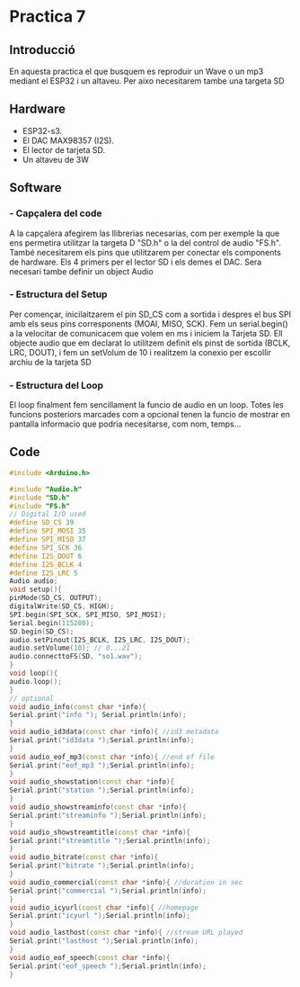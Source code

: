  # Practica 7
## **Introducció**
En aquesta practica el que busquem es reproduir un Wave o un mp3 mediant el ESP32 i un altaveu. Per aixo necesitarem tambe una targeta SD
## **Hardware**
* ESP32-s3.
* El DAC MAX98357 (I2S).
* El lector de tarjeta SD.
* Un altaveu de 3W
## **Software**
### **- Capçalera del code**
A la capçalera afegirem las llibrerias necesarias, com per exemple la que ens permetira utilitzar la targeta D "SD.h" o la del control de audio "FS.h". També necesitarem els pins que utilitzarem per conectar els components de hardware. Els 4 primers per el lector SD i els demes el DAC. Sera necesari tambe definir un object Audio


### **- Estructura del Setup**
Per començar, inicilaitzarem el pin SD_CS com a sortida i despres el bus SPI amb els seus pins corresponents (MOAI, MISO, SCK). Fem un serial.begin() a la velocitar de comunicacem que volem en ms i iniciem la Tarjeta SD. Ell objecte audio que em declarat lo utilitzem definit els pinst de sortida (BCLK, LRC, DOUT), i fem un setVolum de 10 i realitzem la conexio per escollir archiu de la tarjeta SD

### **- Estructura del Loop**
El loop finalment fem sencillament la funcio de audio en un loop. Totes les funcions posteriors marcades com a opcional tenen la funcio de mostrar en pantalla informacio que podria necesitarse, com nom, temps...

## **Code**
```cpp
#include <Arduino.h>

#include "Audio.h"
#include "SD.h"
#include "FS.h"
// Digital I/O used
#define SD_CS 39
#define SPI_MOSI 35
#define SPI_MISO 37
#define SPI_SCK 36
#define I2S_DOUT 6
#define I2S_BCLK 4
#define I2S_LRC 5
Audio audio;
void setup(){
pinMode(SD_CS, OUTPUT);
digitalWrite(SD_CS, HIGH);
SPI.begin(SPI_SCK, SPI_MISO, SPI_MOSI);
Serial.begin(115200);
SD.begin(SD_CS);
audio.setPinout(I2S_BCLK, I2S_LRC, I2S_DOUT);
audio.setVolume(10); // 0...21
audio.connecttoFS(SD, "so1.wav");
}
void loop(){
audio.loop();
}
// optional
void audio_info(const char *info){
Serial.print("info "); Serial.println(info);
}
void audio_id3data(const char *info){ //id3 metadata
Serial.print("id3data ");Serial.println(info);
}
void audio_eof_mp3(const char *info){ //end of file
Serial.print("eof_mp3 ");Serial.println(info);
}
void audio_showstation(const char *info){
Serial.print("station ");Serial.println(info);
}
void audio_showstreaminfo(const char *info){
Serial.print("streaminfo ");Serial.println(info);
}
void audio_showstreamtitle(const char *info){
Serial.print("streamtitle ");Serial.println(info);
}
void audio_bitrate(const char *info){
Serial.print("bitrate ");Serial.println(info);
}
void audio_commercial(const char *info){ //duration in sec
Serial.print("commercial ");Serial.println(info);
}
void audio_icyurl(const char *info){ //homepage
Serial.print("icyurl ");Serial.println(info);
}
void audio_lasthost(const char *info){ //stream URL played
Serial.print("lasthost ");Serial.println(info);
}
void audio_eof_speech(const char *info){
Serial.print("eof_speech ");Serial.println(info);
}
```